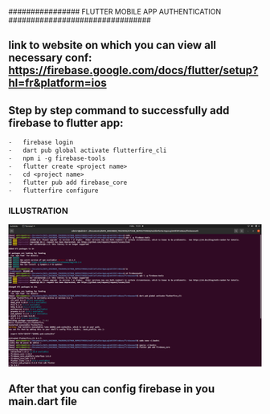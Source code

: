 ################         FLUTTER MOBILE APP  AUTHENTICATION      ################################

## link to website on which you can view all necessary conf:   https://firebase.google.com/docs/flutter/setup?hl=fr&platform=ios

## Step by step command to successfully add firebase to flutter app:
    -   firebase login
    -   dart pub global activate flutterfire_cli
    -   npm i -g firebase-tools
    -   flutter create <project name>
    -   cd <project name>
    -   flutter pub add firebase_core
    -   flutterfire configure

### ILLUSTRATION
!['THIS IS JUST ILLUSTRATION'](img1.png)

## After that you can config firebase in you main.dart file






